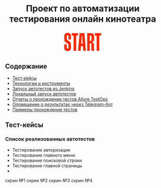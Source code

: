 <h1 align="center">Проект по автоматизации тестирования онлайн кинотеатра
<p>
<a href="https://start.ru/" target="_blank"> 
<img src="Pictures/start.logo.png" alt="онлайн кинотеатр start"> 
</a>
</p>
</h1>

## Содержание
+ [Тест-кейсы](#Тесты)
+ [Технологии и инструменты](#Технологии)
+ [Запуск автотестов из Jenkins](#Jenkins_web)
+ [Локальный запуск автотестов](#локальный_запуск)
+ [Отчеты о прохождении тестов Allure TestOps](#Allure)
+ [Оповещение о результатах через Telegram-бот](#Telegram) 
+ [Примеры прохождения тестов](#Примеры) 

<a name="Тест-кейсы">

## Тест-кейсы
### Список реализованных автотестов
- Тестирование авторизации
- Тестирование главного меню
- Тестирование поисковой строки
- Тестирование главной страницы
- 


скрин №1
скрин №2
скрин №3
скрин №4
